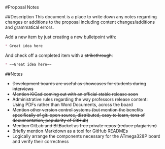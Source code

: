 #Proposal Notes

##Description
This document is a place to write down any notes regarding changes or additions to the proposal including content changes/additions and grammatical errors.

Add a new item by just creating a new bulletpoint with:
```markdown
* Great idea here
```

And check off a completed item with a ~~strikethrough~~:
```markdown
* ~~Great idea here~~
```

##Notes
* ~~Development boards are useful as showcases for students during interviews~~
* ~~Mention KiCad coming out with an official stable release soon~~
* Administrative rules regarding the way professors release content: Using PDFs rather than Word Documents, across the board
* ~~Mention other version control systems (but mention the benefits specifically of git: open source, distributed, easy to learn, tons of documentation, popularity of GitHub)~~
* ~~Mention GitLab and BitBucket as free private repos (reduce plagiarism)~~
* Briefly mention Markdown as a tool for GitHub READMEs
* Logically arrange the components necessary for the ATmega328P board and verify their correctness
